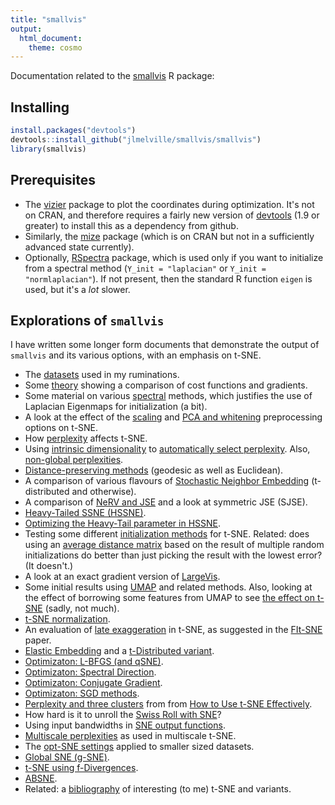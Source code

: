 ```yaml
---
title: "smallvis"
output:
  html_document:
    theme: cosmo
---
```


Documentation related to the [smallvis](https://github.com/jlmelville/smallvis) 
R package:

## Installing

```R
install.packages("devtools")
devtools::install_github("jlmelville/smallvis/smallvis")
library(smallvis)
```

## Prerequisites

* The [vizier](https://github.com/jlmelville/vizier)
package to plot the coordinates during optimization. It's not on CRAN, and 
therefore requires a fairly new version of 
[devtools](https://cran.r-project.org/package=devtools) (1.9 or greater) to 
install this as a dependency from github. 
* Similarly, the [mize](https://github.com/jlmelville/mize) package (which is
on CRAN but not in a sufficiently advanced state currently).
* Optionally, [RSpectra](https://cran.r-project.org/package=RSpectra) package, 
which is used only if you want to initialize from a spectral method (`Y_init = "laplacian"` 
or `Y_init = "normlaplacian"`). If not present, then the standard R function 
`eigen` is used, but it's a *lot* slower.

## Explorations of `smallvis`

I have written some longer form documents that demonstrate the output of 
`smallvis` and its various options, with an emphasis on t-SNE.

* The [datasets](https://jlmelville.github.io/smallvis/datasets.html) used in my ruminations.
* Some [theory](https://jlmelville.github.io/smallvis/theory.html) showing a 
comparison of cost functions and gradients.
* Some material on various 
[spectral](https://jlmelville.github.io/smallvis/spectral.html)
methods, which justifies the use of Laplacian Eigenmaps for initialization (a bit).
* A look at the effect of the [scaling](https://jlmelville.github.io/smallvis/scale.html) and 
[PCA and whitening](https://jlmelville.github.io/smallvis/pcaw.html) preprocessing options on t-SNE.
* How [perplexity](https://jlmelville.github.io/smallvis/perplexity.html) affects t-SNE.
* Using [intrinsic dimensionality](https://jlmelville.github.io/smallvis/idp-theory.html)
to [automatically select perplexity](https://jlmelville.github.io/smallvis/idp.html). Also, 
[non-global perplexities](https://jlmelville.github.io/smallvis/idp-class.html).
* [Distance-preserving methods](https://jlmelville.github.io/smallvis/mmds.html) (geodesic as well as Euclidean).
* A comparison of various flavours of [Stochastic Neighbor Embedding](https://jlmelville.github.io/smallvis/sne.html) (t-distributed and otherwise).
* A comparison of [NeRV and JSE](https://jlmelville.github.io/smallvis/nervjse.html) and a look at symmetric JSE (SJSE).
* [Heavy-Tailed SSNE (HSSNE)](https://jlmelville.github.io/smallvis/hssne.html).
* [Optimizing the Heavy-Tail parameter in HSSNE](https://jlmelville.github.io/smallvis/dhssne.html).
* Testing some different [initialization methods](https://jlmelville.github.io/smallvis/init.html)
for t-SNE. Related: does using an [average distance matrix](https://jlmelville.github.io/smallvis/averaging.html) 
based on the result of multiple random initializations do better than just picking the result with the lowest error? 
(It doesn't.)
* A look at an exact gradient version of [LargeVis](https://jlmelville.github.io/smallvis/largevis.html).
* Some initial results using [UMAP](https://jlmelville.github.io/smallvis/umap.html)
and related methods. Also, looking at the effect of borrowing some features from UMAP
to see [the effect on t-SNE](https://jlmelville.github.io/smallvis/umaptsne.html) (sadly, not much).
* [t-SNE normalization](https://jlmelville.github.io/smallvis/norm.html).
* An evaluation of [late exaggeration](https://jlmelville.github.io/smallvis/lexagg.html) 
in t-SNE, as suggested in the [FIt-SNE](https://arxiv.org/abs/1712.09005) paper.
* [Elastic Embedding](https://jlmelville.github.io/smallvis/ee.html) and a 
[t-Distributed variant](https://jlmelville.github.io/smallvis/tee.html).
* [Optimizaton: L-BFGS (and qSNE)](https://jlmelville.github.io/smallvis/opt.html).
* [Optimizaton: Spectral Direction](https://jlmelville.github.io/smallvis/specd.html).
* [Optimizaton: Conjugate Gradient](https://jlmelville.github.io/smallvis/cg.html).
* [Optimizaton: SGD methods](https://jlmelville.github.io/smallvis/sgd.html).
* [Perplexity and three clusters](https://jlmelville.github.io/smallvis/three-clusters.html)
  from from [How to Use t-SNE Effectively](https://distill.pub/2016/misread-tsne).
* How hard is it to unroll the [Swiss Roll with SNE](https://jlmelville.github.io/smallvis/swisssne.html)?
* Using input bandwidths in [SNE output functions](https://jlmelville.github.io/smallvis/bandwidths.html).
* [Multiscale perplexities](https://jlmelville.github.io/smallvis/msperp.html) as used in multiscale t-SNE.
* The [opt-SNE settings](https://jlmelville.github.io/smallvis/optsne.html) applied to smaller sized datasets.
* [Global SNE (g-SNE)](https://jlmelville.github.io/smallvis/gsne.html).
* [t-SNE using f-Divergences](https://jlmelville.github.io/smallvis/ftsne.html).
* [ABSNE](https://jlmelville.github.io/smallvis/absne.html).
* Related: a [bibliography](http://jlmelville.github.io/sneer/references.html) of interesting (to me) t-SNE and variants.
